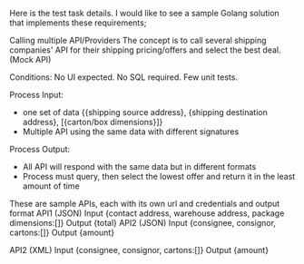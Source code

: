 Here is the test task details. I would like to see a sample Golang solution that implements these requirements;

Calling multiple API/Providers
The concept is to call several shipping companies' API for their shipping pricing/offers and select the best deal. (Mock API)

Conditions:
No UI expected.
No SQL required.
Few unit tests.

Process Input:
* one set of data {{shipping source address}, {shipping destination address}, [{carton/box dimensions}]}
* Multiple API using the same data with different signatures

Process Output:
* All API will respond with the same data but in different formats
* Process must query, then select the lowest offer and return it in the least amount of time
 
These are sample APIs, each with its own url and credentials and output format
API1 (JSON)
                Input {contact address, warehouse address, package dimensions:[]}
                Output {total}
API2 (JSON)
                Input {consignee, consignor, cartons:[]}
                Output {amount}

API2 (XML)
                Input {consignee, consignor, cartons:[]}
                Output {amount}

